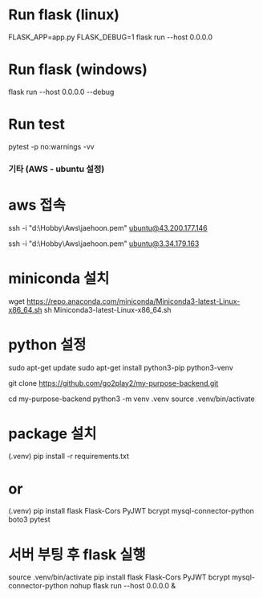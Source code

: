 # Run flask (linux)
FLASK_APP=app.py FLASK_DEBUG=1 flask run --host 0.0.0.0

# Run flask (windows)
flask run --host 0.0.0.0 --debug


# Run test
pytest -p no:warnings -vv



### 기타 (AWS - ubuntu 설정) ###

# aws 접속

<!-- my-purpose #1 -->
ssh -i "d:\Hobby\Aws\jaehoon.pem" ubuntu@43.200.177.146

<!-- my-purpose #2 -->
ssh -i "d:\Hobby\Aws\jaehoon.pem" ubuntu@3.34.179.163


# miniconda 설치
wget https://repo.anaconda.com/miniconda/Miniconda3-latest-Linux-x86_64.sh
sh Miniconda3-latest-Linux-x86_64.sh

# python 설정
sudo apt-get update
sudo apt-get install python3-pip python3-venv

git clone https://github.com/go2play2/my-purpose-backend.git

cd my-purpose-backend
python3 -m venv .venv
source .venv/bin/activate

# package 설치
(.venv) pip install -r requirements.txt
# or
(.venv) pip install flask Flask-Cors PyJWT bcrypt mysql-connector-python boto3 pytest

# 서버 부팅 후 flask 실행
source .venv/bin/activate
pip install flask Flask-Cors PyJWT bcrypt mysql-connector-python
nohup flask run --host 0.0.0.0 &

